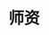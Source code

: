 ---
title: "师资"
meta_title: "我们的师资"
draft: false

teachers:
  - name: "汪迪 - Andy Wang"
    image: "/images/Andy.png"
    bio: |
      出生于音乐世家  
      **2005年** - 学习打击乐专业师从辽宁交响乐团打击乐首席崔大维  
      **2011年** - 就读沈阳音乐学院师从研究生导师吕青山  
      **2012年** - 担任北方民族管弦乐团打击乐首席  
      **2014年** - 担任辽宁大剧院爱乐乐团打击乐首席并出演迪士尼动画音乐会  
      **2018年** - 在澳创办SAS打击乐教研室  
      **2019年** - 在澳主办墨尔本首届民族打击乐专场音乐会  
      **2021年** - 在澳创办SAS LIVE HOUSE 精通演奏民族·西洋·拉丁各类打击乐器  
      **2022年** - 在澳主办墨尔本第二届民族打击乐专场音乐会  
      **2025年** - 在澳主办墨尔本第三届民族打击乐专场音乐会

  - name: "张毅桢 - Steven Zhang"
    image: "/images/Steven.png"
    bio: |
      自5岁开始学习钢琴，师从上海师范大学教授卢薇  
      **2012年** - 来澳开始学习西洋打击乐，师从Julian Schweitzer  
      **2016年** - 随学校爵士乐队参加澳洲全国比赛获得个人"Super Band"称号  
      **2017年** - 担任新金山交响乐团打击乐首席，并参与回国巡演  
      **2018年** - 开始学习民族打击乐，师从汪迪  
      **2019年** - 跟随汪迪导师参演墨尔本第一届民族打击乐音乐会  
      **2022年** - 跟随汪迪导师参演墨尔本第二届民族打击乐音乐会  
      **2025年** - 跟随汪迪导师参演墨尔本第三届民族打击乐专场音乐会

  - name: "萧见贤 - Edward Xiao"
    image: "/images/Edward.png"
    bio: |
      **2016年** - 在Camberwell Girls Grammar School学习打击乐 师从Mat Duniam  
      **2018年** - 在Carey Baptist Grammar School学习打击乐 师从George Andrews  
      **2018年** - 跟随学校参加Victorian School Music Festival，并获得"Platinum Award"  
      **2019年** - 担任新金山交响乐团打击乐演奏员，并参与回国巡演  
      **2019年** - 在SAS打击乐教研室学习，师从汪迪导师  
      **2022年** - 独奏出演墨尔本民族打击乐专场音乐会  
      **2023年** - 进修于沈阳音乐学院师从张优涵打击乐导师  
      **2024年** - 担任新金山交响乐团打击乐首席  
      **2025年** - 跟随汪迪导师参演墨尔本第三届民族打击乐音乐会

  - name: "王嘉豪 - Ryan Wang"
    image: "/images/Logo.png"
    bio: |
      简历即将更新...

  - name: "Sean HX"
    image: "/images/Logo.png"
    bio: |
      简历即将更新...
---